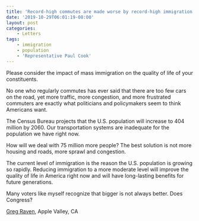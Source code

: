 ```yaml
---
title: 'Record-high commutes are made worse by record-high immigration'
date: '2019-10-29T06:01:19-08:00'
layout: post
categories:
    - Letters
tags:
    - immigration
    - population
    - 'Representative Paul Cook'
---
```


Please consider the impact of mass immigration on the quality of life of your constituents.

No one who regularly commutes has ever said that there are too few cars on the road, yet more traffic, more congestion, and more frustrated commuters are exactly what politicians and policymakers seem to think Americans want.

The Census Bureau projects that the U.S. population will increase to 404 million by 2060. Our transportation systems are inadequate for the population we have right now.

How will we deal with 75 million more people? The best solution is not more housing and roads, more sprawl and congestion.

The current level of immigration is the reason the U.S. population is growing so rapidly. Reducing immigration to a more moderate level will improve the quality of life in America right now and will have long-lasting benefits for future generations.

Many voters like myself recognize that bigger is not always better. Does Congress?

[Greg Raven](https://www.gregraven.org/), Apple Valley, CA